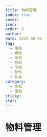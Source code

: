 ```yaml
---
title: 物料管理
index: true
cover: 
icon: 
order: 8
author: 
date: 2025-06-02
tag:
  - 策划
  - 媒体
  - 发布
  - 物料
  - 印刷
  - 制作
  - 礼品
category:
  - 文档
  - 策划
sticky: 
star: 
---
```


# 物料管理
